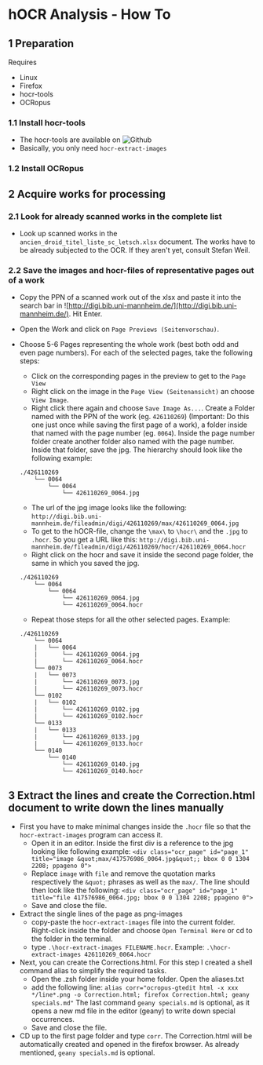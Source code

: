 # hOCR Analysis - How To

## 1 Preparation

Requires
* Linux
* Firefox
* hocr-tools
* OCRopus

### 1.1 Install hocr-tools

* The hocr-tools are available on 
![Github](https://github.com/tmbdev/hocr-tools)
* Basically, you only need `hocr-extract-images`

### 1.2 Install OCRopus

## 2 Acquire works for processing

### 2.1 Look for already scanned works in the complete list

* Look up scanned works in the `ancien_droid_titel_liste_sc_letsch.xlsx` document. The works have to be already subjected to the OCR. If they aren't yet, consult Stefan Weil.

### 2.2 Save the images and hocr-files of representative pages out of a work

* Copy the PPN of a scanned work out of the xlsx and paste it into the search bar in ![http://digi.bib.uni-mannheim.de/](http://digi.bib.uni-mannheim.de/). Hit Enter.
* Open the Work and click on `Page Previews (Seitenvorschau)`.
* Choose 5-6 Pages representing the whole work (best both odd and even page numbers). For each of the selected pages, take the following steps:
	* Click on the corresponding pages in the preview to get to the `Page View`
	* Right click on the image in the `Page View (Seitenansicht)` an choose `View Image`.
	* Right click there again and choose `Save Image As...`. Create a Folder named with the PPN of the work (eg. `426110269`) (Important: Do this one just once while saving the first page of a work), a folder inside that named with the page number (eg. `0064`). Inside the page number folder create another folder also named with the page number. Inside that folder, save the jpg. The hierarchy should look like the following example:

	```
	./426110269             
		└── 0064          
			└── 0064
				└── 426110269_0064.jpg
	```
	* The url of the jpg image looks like the following: `http://digi.bib.uni-mannheim.de/fileadmin/digi/426110269/max/426110269_0064.jpg`
	* To get to the hOCR-file, change the `\max\` to `\hocr\` and the `.jpg` to `.hocr`. So you get a URL like this: `http://digi.bib.uni-mannheim.de/fileadmin/digi/426110269/hocr/426110269_0064.hocr`
	* Right click on the hocr and save it inside the second page folder, the same in which you saved the jpg.

	```
	./426110269             
		└── 0064          
			└── 0064
				└── 426110269_0064.jpg
				└── 426110269_0064.hocr
	```
	* Repeat those steps for all the other selected pages. Example:
	```
	./426110269             
		└── 0064          
		|	└── 0064
		|		└── 426110269_0064.jpg
		|		└── 426110269_0064.hocr
		└── 0073          
		|	└── 0073
		|		└── 426110269_0073.jpg
		|		└── 426110269_0073.hocr
		└── 0102          
		|	└── 0102
		|		└── 426110269_0102.jpg
		|		└── 426110269_0102.hocr		
		└── 0133          
		|	└── 0133
		|		└── 426110269_0133.jpg
		|		└── 426110269_0133.hocr	
		└── 0140          
			└── 0140
				└── 426110269_0140.jpg
				└── 426110269_0140.hocr	
	```
## 3 Extract the lines and create the Correction.html document to write down the lines manually
* First you have to make minimal changes inside the `.hocr` file so that the `hocr-extract-images` program can access it. 
	* Open it in an editor. Inside the first div is a reference to the jpg looking like following example:
		`<div class="ocr_page" id="page_1" title="image &quot;max/417576986_0064.jpg&quot;; bbox 0 0 1304 2208; ppageno 0">` 
	* Replace `image` with `file` and remove the quotation marks respectively the `&quot;` phrases as well as the `max/`. The line should then look like the following:
		`<div class="ocr_page" id="page_1" title="file 417576986_0064.jpg; bbox 0 0 1304 2208; ppageno 0">` 
	* Save and close the file.
* Extract the single lines of the page as png-images
	* copy-paste the `hocr-extract-images` file into the current folder. Right-click inside the folder and choose `Open Terminal Here` or cd to the folder in the terminal.
	* type `.\hocr-extract-images FILENAME.hocr`. Example: `.\hocr-extract-images 426110269_0064.hocr`
* Next, you can create the Corrections.html. For this step I created a shell command alias to simplify the required tasks.
	* Open the .zsh folder inside your home folder. Open the aliases.txt
	* add the following line:
		`alias corr="ocropus-gtedit html -x xxx */line*.png -o Correction.html; firefox Correction.html; geany specials.md"`
		The last command `geany specials.md` is optional, as it opens a new md file in the editor (geany) to write down special occurrences.
	* Save and close the file.
* CD up to the first page folder and type `corr`. The Correction.html will be automatically created and opened in the firefox browser. As already mentioned, `geany specials.md` is optional.

